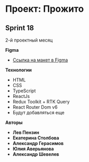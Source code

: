 # Проект: Прожито

## Sprint 18
2-й проектный месяц

**Figma**
* [Ссылка на макет в Figma](https://www.figma.com/file/BCt9VunSK4RMppTzTxajSl/%D0%9F%D1%80%D0%BE%D0%B6%D0%B8%D1%82%D0%BE-(%D0%B2%D0%B5%D1%80%D1%81%D0%B8%D1%8F-%D0%BE%D1%82-26.07)?node-id=249%3A318)

**Технологии**
* HTML
* CSS
* TypeScript
* ReactJs
* Redux Toolkit + RTK Query
* React Router Dom v6
* Будут добавляться еще

**Авторы**
* **Лев Пензин**
* **Екатерина Столбова**
* **Александр Герасимов**
* **Юлия Аверьянова**
* **Александр Шевелев**
